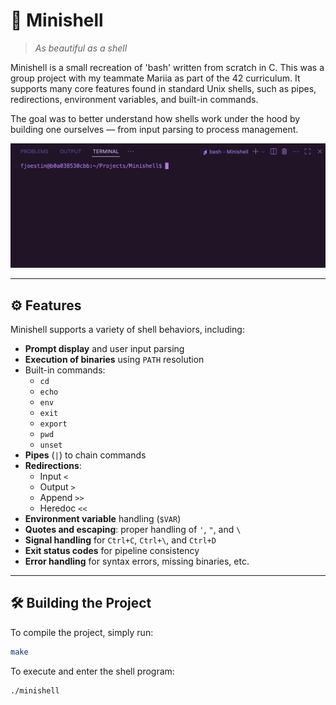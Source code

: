 # 🐚 Minishell  
>_As beautiful as a shell_

Minishell is a small recreation of 'bash' written from scratch in C. This was a group project with my teammate Mariia as part of the 42 curriculum. It supports many core features found in standard Unix shells, such as pipes, redirections, environment variables, and built-in commands.

The goal was to better understand how shells work under the hood by building one ourselves — from input parsing to process management.

<p align="center">
  <img src="assets/Minishell_demo.gif" alt="Minishell in action" width="600"/>
</p>

---

## ⚙️ Features

Minishell supports a variety of shell behaviors, including:

- **Prompt display** and user input parsing
- **Execution of binaries** using `PATH` resolution
- Built-in commands:
  - `cd`
  - `echo`
  - `env`
  - `exit`
  - `export`
  - `pwd`
  - `unset`
- **Pipes** (`|`) to chain commands
- **Redirections**:
  - Input `<`
  - Output `>`
  - Append `>>`
  - Heredoc `<<`
- **Environment variable** handling (`$VAR`)
- **Quotes and escaping**: proper handling of `'`, `"`, and `\`
- **Signal handling** for `Ctrl+C`, `Ctrl+\`, and `Ctrl+D`
- **Exit status codes** for pipeline consistency
- **Error handling** for syntax errors, missing binaries, etc.

---

## 🛠️ Building the Project

To compile the project, simply run:

```bash
make
```
To execute and enter the shell program:

```bash
./minishell
```

